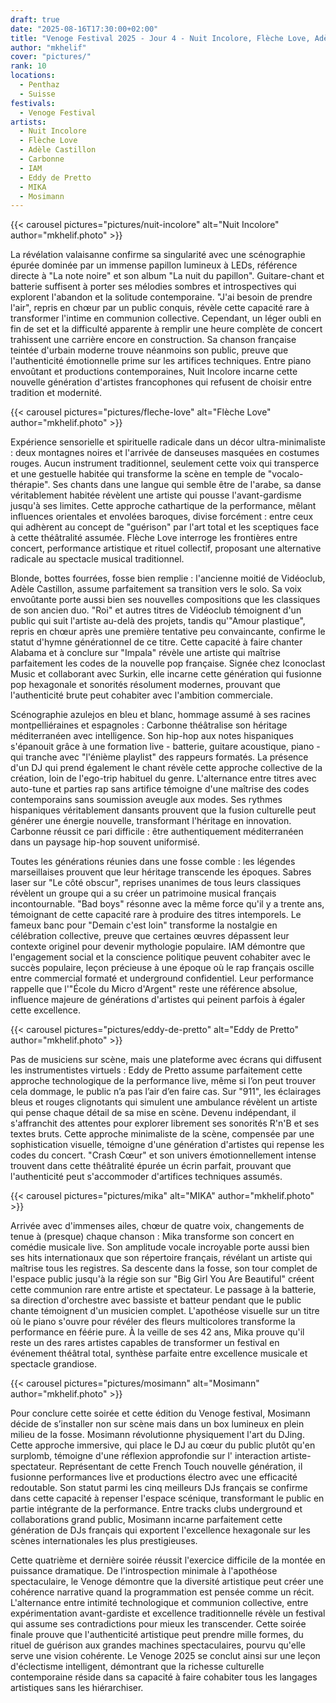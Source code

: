 ```yaml
---
draft: true
date: "2025-08-16T17:30:00+02:00"
title: "Venoge Festival 2025 - Jour 4 - Nuit Incolore, Flèche Love, Adèle Castillon, Carbonne, IAM, Eddy de Pretto, MIKA, Mosimann"
author: "mkhelif"
cover: "pictures/"
rank: 10
locations:
  - Penthaz
  - Suisse
festivals:
  - Venoge Festival
artists:
  - Nuit Incolore
  - Flèche Love
  - Adèle Castillon
  - Carbonne
  - IAM
  - Eddy de Pretto
  - MIKA
  - Mosimann
---
```


{{< carousel pictures="pictures/nuit-incolore" alt="Nuit Incolore" author="mkhelif.photo" >}}

La révélation valaisanne confirme sa singularité avec une scénographie épurée dominée par un immense papillon lumineux à
LEDs, référence directe à "La note noire" et son album "La nuit du papillon". Guitare-chant et batterie suffisent à
porter ses mélodies sombres et introspectives qui explorent l'abandon et la solitude contemporaine. "J'ai besoin de
prendre l'air", repris en chœur par un public conquis, révèle cette capacité rare à transformer l'intime en communion
collective. Cependant, un léger oubli en fin de set et la difficulté apparente à remplir une heure complète de concert
trahissent une carrière encore en construction. Sa chanson française teintée d'urbain moderne trouve néanmoins son
public, preuve que l'authenticité émotionnelle prime sur les artifices techniques. Entre piano envoûtant et productions
contemporaines, Nuit Incolore incarne cette nouvelle génération d'artistes francophones qui refusent de choisir entre
tradition et modernité.


{{< carousel pictures="pictures/fleche-love" alt="Flèche Love" author="mkhelif.photo" >}}

Expérience sensorielle et spirituelle radicale dans un décor ultra-minimaliste : deux montagnes noires et l'arrivée de
danseuses masquées en costumes rouges. Aucun instrument traditionnel, seulement cette voix qui transperce et une
gestuelle habitée qui transforme la scène en temple de "vocalo-thérapie". Ses chants dans une langue qui semble être de
l'arabe, sa danse véritablement habitée révèlent une artiste qui pousse l'avant-gardisme jusqu'à ses limites. Cette
approche cathartique de la performance, mêlant influences orientales et envolées baroques, divise forcément : entre ceux
qui adhèrent au concept de "guérison" par l'art total et les sceptiques face à cette théâtralité assumée. Flèche Love
interroge les frontières entre concert, performance artistique et rituel collectif, proposant une alternative radicale
au spectacle musical traditionnel.

Blonde, bottes fourrées, fosse bien remplie : l'ancienne moitié de Vidéoclub, Adèle Castillon, assume parfaitement sa
transition vers le solo. Sa voix envoûtante porte aussi bien ses nouvelles compositions que les classiques de son ancien
duo. "Roi" et autres titres de Vidéoclub témoignent d'un public qui suit l'artiste au-delà des projets, tandis qu'"Amour
plastique", repris en chœur après une première tentative peu convaincante, confirme le statut d'hymne générationnel de
ce titre. Cette capacité à faire chanter Alabama et à conclure sur "Impala" révèle une artiste qui maîtrise parfaitement
les codes de la nouvelle pop française. Signée chez Iconoclast Music et collaborant avec Surkin, elle incarne cette
génération qui fusionne pop hexagonale et sonorités résolument modernes, prouvant que l'authenticité brute peut
cohabiter avec l'ambition commerciale.

Scénographie azulejos en bleu et blanc, hommage assumé à ses racines montpelliéraines et espagnoles : Carbonne
théâtralise son héritage méditerranéen avec intelligence. Son hip-hop aux notes hispaniques s'épanouit grâce à une
formation live - batterie, guitare acoustique, piano - qui tranche avec "l'énième playlist" des rappeurs formatés. La
présence d'un DJ qui prend également le chant révèle cette approche collective de la création, loin de l'ego-trip
habituel du genre. L'alternance entre titres avec auto-tune et parties rap sans artifice témoigne d'une maîtrise des
codes contemporains sans soumission aveugle aux modes. Ses rythmes hispaniques véritablement dansants prouvent que la
fusion culturelle peut générer une énergie nouvelle, transformant l'héritage en innovation. Carbonne réussit ce pari
difficile : être authentiquement méditerranéen dans un paysage hip-hop souvent uniformisé.

Toutes les générations réunies dans une fosse comble : les légendes marseillaises prouvent que leur héritage transcende
les époques. Sabres laser sur "Le côté obscur", reprises unanimes de tous leurs classiques révèlent un groupe qui a su
créer un patrimoine musical français incontournable. "Bad boys" résonne avec la même force qu'il y a trente ans,
témoignant de cette capacité rare à produire des titres intemporels. Le fameux banc pour "Demain c'est loin" transforme
la nostalgie en célébration collective, preuve que certaines œuvres dépassent leur contexte originel pour devenir
mythologie populaire. IAM démontre que l'engagement social et la conscience politique peuvent cohabiter avec le succès
populaire, leçon précieuse à une époque où le rap français oscille entre commercial formaté et underground confidentiel.
Leur performance rappelle que l'"École du Micro d'Argent" reste une référence absolue, influence majeure de générations
d'artistes qui peinent parfois à égaler cette excellence.


{{< carousel pictures="pictures/eddy-de-pretto" alt="Eddy de Pretto" author="mkhelif.photo" >}}

Pas de musiciens sur scène, mais une plateforme avec écrans qui diffusent les instrumentistes virtuels : Eddy de Pretto
assume parfaitement cette approche technologique de la performance live, même si l’on peut trouver cela dommage, le
public n’a pas l’air d’en faire cas. Sur "911", les éclairages bleus et rouges clignotants qui simulent une ambulance
révèlent un artiste qui pense chaque détail de sa mise en scène. Devenu indépendant, il s'affranchit des attentes pour
explorer librement ses sonorités R'n'B et ses textes bruts. Cette approche minimaliste de la scène, compensée par une
sophistication visuelle, témoigne d'une génération d'artistes qui repense les codes du concert. "Crash Cœur" et son
univers émotionnellement intense trouvent dans cette théâtralité épurée un écrin parfait, prouvant que l'authenticité
peut s'accommoder d'artifices techniques assumés.


{{< carousel pictures="pictures/mika" alt="MIKA" author="mkhelif.photo" >}}

Arrivée avec d'immenses ailes, chœur de quatre voix, changements de tenue à (presque) chaque chanson : Mika transforme
son concert en comédie musicale live. Son amplitude vocale incroyable porte aussi bien ses hits internationaux que son
répertoire français, révélant un artiste qui maîtrise tous les registres. Sa descente dans la fosse, son tour complet de
l'espace public jusqu'à la régie son sur "Big Girl You Are Beautiful" créent cette communion rare entre artiste et
spectateur. Le passage à la batterie, sa direction d'orchestre avec bassiste et batteur pendant que le public chante
témoignent d'un musicien complet. L'apothéose visuelle sur un titre où le piano s'ouvre pour révéler des fleurs
multicolores transforme la performance en féérie pure. À la veille de ses 42 ans, Mika prouve qu'il reste un des rares
artistes capables de transformer un festival en événement théâtral total, synthèse parfaite entre excellence musicale et
spectacle grandiose.


{{< carousel pictures="pictures/mosimann" alt="Mosimann" author="mkhelif.photo" >}}

Pour conclure cette soirée et cette édition du Venoge festival, Mosimann décide de s’installer non sur scène mais dans
un box lumineux en plein milieu de la fosse. Mosimann révolutionne physiquement l'art du DJing. Cette approche
immersive, qui place le DJ au cœur du public plutôt qu'en surplomb, témoigne d'une réflexion approfondie sur l'
interaction artiste-spectateur. Représentant de cette French Touch nouvelle génération, il fusionne performances live et
productions électro avec une efficacité redoutable. Son statut parmi les cinq meilleurs DJs français se confirme dans
cette capacité à repenser l'espace scénique, transformant le public en partie intégrante de la performance. Entre tracks
clubs underground et collaborations grand public, Mosimann incarne parfaitement cette génération de DJs français qui
exportent l'excellence hexagonale sur les scènes internationales les plus prestigieuses.

Cette quatrième et dernière soirée réussit l'exercice difficile de la montée en puissance dramatique. De l'introspection
minimale à l'apothéose spectaculaire, le Venoge démontre que la diversité artistique peut créer une cohérence narrative
quand la programmation est pensée comme un récit. L'alternance entre intimité technologique et communion collective,
entre expérimentation avant-gardiste et excellence traditionnelle révèle un festival qui assume ses contradictions pour
mieux les transcender. Cette soirée finale prouve que l'authenticité artistique peut prendre mille formes, du rituel de
guérison aux grandes machines spectaculaires, pourvu qu'elle serve une vision cohérente. Le Venoge 2025 se conclut ainsi
sur une leçon d'éclectisme intelligent, démontrant que la richesse culturelle contemporaine réside dans sa capacité à
faire cohabiter tous les langages artistiques sans les hiérarchiser.
